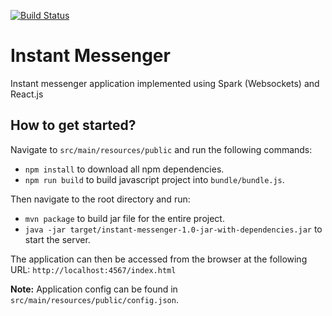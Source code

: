 [![Build Status](https://travis-ci.org/enthusiast94/instant-messenger.svg?branch=master)](https://travis-ci.org/enthusiast94/instant-messenger)

# Instant Messenger
Instant messenger application implemented using Spark (Websockets) and React.js

## How to get started?
Navigate to `src/main/resources/public` and run the following commands: 
- `npm install` to download all npm dependencies.
- `npm run build` to build javascript project into `bundle/bundle.js`.

Then navigate to the root directory and run: 
- `mvn package` to build jar file for the entire project.
- `java -jar target/instant-messenger-1.0-jar-with-dependencies.jar` to start the server. 

The application can then be accessed from the browser at the following URL: 
`http://localhost:4567/index.html` 

**Note:** Application config can be found in `src/main/resources/public/config.json`. 
